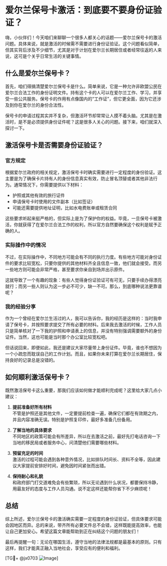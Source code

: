 # 爱尔兰保号卡激活：到底要不要身份证验证？

嗨，小伙伴们！今天咱们来聊聊一个很多人都关心的话题——爱尔兰保号卡的激活问题。具体来说，就是激活的时候需不需要进行身份证验证。这个问题看似简单，但其实背后涉及不少细节，尤其是对于计划在爱尔兰长期居住或者经常往返的人来说，这可是个关乎日常生活的关键事情。

## 什么是爱尔兰保号卡？

首先，咱们得搞清楚爱尔兰保号卡是什么。简单来说，它是一种允许非欧盟公民在爱尔兰合法工作的身份证明文件。持有这个卡的人可以在爱尔兰工作、学习，并享受一些公共服务。保号卡的作用有点像国内的“工作证”，但它更全面，因为它还涉及到你在爱尔兰的身份合法性。

保号卡的申请过程其实并不复杂，但激活环节却常常让人摸不着头脑。尤其是在激活时，是不是必须提供身份证件呢？这是很多人关心的问题。接下来，咱们就深入探讨一下。

## 激活保号卡是否需要身份证验证？

### 官方规定

根据爱尔兰政府的相关规定，激活保号卡时确实需要进行一定程度的身份验证。这主要是为了确保卡片持有人的身份信息真实有效，防止冒名顶替或者其他非法行为。通常情况下，你需要提供以下材料：

- 护照或其他有效的旅行证件
- 申请保号卡时使用的文件副本（比如签证）
- 可能还需要提供地址证明，比如水电费账单或租赁合同

这些要求听起来挺严格的，但实际上是为了保护你的权益。毕竟，一旦保号卡被激活，你就获得了在爱尔兰合法工作的权利，所以官方自然要确保这个权利是赋予正确的人。

### 实际操作中的情况

不过，在实际操作中，不同地方可能会有不同的执行力度。有些地方可能对身份证件的要求比较宽松，只要你提供的其他材料齐全且信息一致，他们就会接受。而另一些地方则可能会非常严格，甚至要求你亲自到场并出示原件。

这就导致了一个有趣的现象：有些人觉得身份证验证可有可无，只要手续办得漂亮就行；而另一些人则认为这一步必不可少，缺一不可。那么，到底哪种说法更靠谱呢？

### 我的经验分享

作为一个曾经在爱尔兰生活过的人，我可以告诉你，我的经历是这样的：当时我申请了保号卡，并按照要求提交了所有必要的材料。后来我去激活的时候，工作人员只是简单核对了一下我的护照和申请表上的信息，并没有特别强调需要额外的身份证件。当然，这也可能是当时那个办公室比较宽松吧。

但话说回来，即便如此，我还是建议大家尽量带上身份证件。毕竟，谁也不想因为一个小疏忽而耽误自己的工作计划。而且，如果你未来打算在爱尔兰长期居住，保持良好的记录总是没错的。

## 如何顺利激活保号卡？

既然激活保号卡这么重要，那我们应该如何做才能顺利完成呢？这里给大家几点小建议：

1. **提前准备好所有材料**  
   不管是护照还是其他文件，一定要提前检查一遍，确保它们都在有效期之内，并且内容准确无误。特别是护照复印件，最好多准备几份备用。

2. **了解当地的具体要求**  
   不同地区的政策可能会有所差异，所以在去激活之前，最好先打电话咨询一下当地的移民局或者服务中心，问清楚他们需要哪些材料。

3. **预留充足的时间**  
   激活的过程可能会遇到各种意外情况，比如排队时间长、资料不全等，因此建议大家提前安排好时间，避免因时间紧张而出错。

4. **保持耐心和礼貌**  
   和政府部门打交道难免会有些繁琐，所以无论遇到什么状况，都要保持冷静，用最友好的态度与工作人员沟通。说不定这样还能帮你省下不少麻烦呢！

## 总结

综上所述，爱尔兰保号卡的激活确实需要一定程度的身份证验证，但具体要求可能会因地区而异。总的来说，带齐所有必要文件总不会错，这样既能提高效率，也能让自己更加安心。希望这篇文章能帮助到正在纠结这个问题的朋友们！

最后再提醒一句：无论在哪国生活，遵守当地的法律法规都是最基本的原则。只有这样，我们才能真正融入当地社会，享受应有的便利和福利。

[TG💪+ @jx0703 ![Image](https://github.com/user-attachments/assets/dbca1d08-cadb-493c-b0ec-ad6f7a83f270)]
